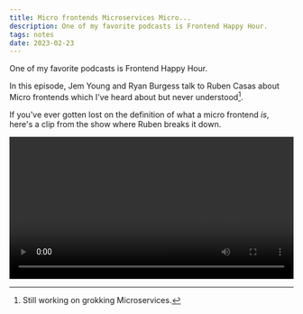 ```yaml
---
title: Micro frontends Microservices Micro...
description: One of my favorite podcasts is Frontend Happy Hour.
tags: notes
date: 2023-02-23
---
```


One of my favorite podcasts is Frontend Happy Hour.

In this episode, Jem Young and Ryan Burgess talk to Ruben Casas about Micro frontends which I've heard about but never understood[^1].

If you've ever gotten lost on the definition of what a micro frontend *is*, here's a clip from the show where Ruben breaks it down.

<video controls width="100%">
    <source src="https://res.cloudinary.com/twhiteblog/video/upload/vc_auto/v1685417688/fehh.mp4" type="video/mp4">
</video>

[^1]: Still working on grokking Microservices.